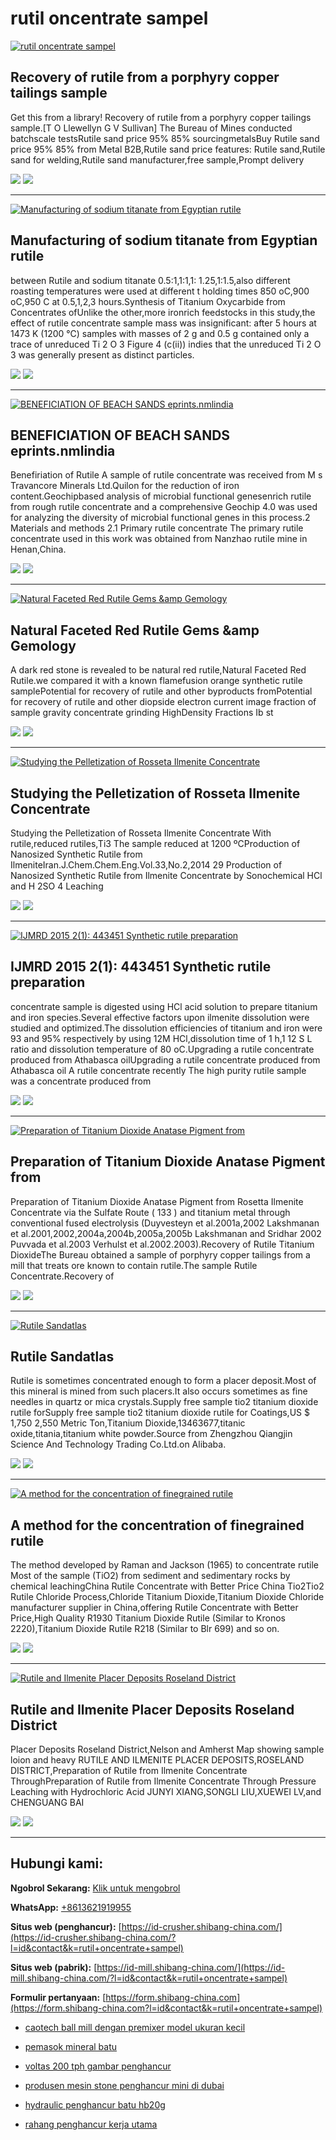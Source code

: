 # rutil oncentrate sampel

<a href="https://swt.shibang-china.com/?l=id&img&k=rutil+oncentrate+sampel" target="_blank">![rutil oncentrate sampel](http://static.shibang-china.com/all-800x300/44.jpg)</a>

## Recovery of rutile from a porphyry copper tailings sample
Get this from a library! Recovery of rutile from a porphyry copper tailings sample.[T O Llewellyn G V Sullivan] The Bureau of Mines conducted batchscale testsRutile sand price 95% 85% sourcingmetalsBuy Rutile sand price 95% 85% from Metal B2B,Rutile sand price features: Rutile sand,Rutile sand for welding,Rutile sand manufacturer,free sample,Prompt delivery


<a href="https://whatsapp.shibangsoft.com/WhatsApp.php" target="_blank" title="WhatsApp">![](http://static.shibang-china.com/icon/whatsapp.png)</a> <a href="https://swt.shibang-china.com/?l=id&icon&k=rutil+oncentrate+sampel" target="_blank">![](http://static.shibang-china.com/icon/chat-id.png)</a>

---

<a href="https://swt.shibang-china.com/?l=id&img&k=rutil+oncentrate+sampel" target="_blank">![Manufacturing of sodium titanate from Egyptian rutile](http://static.shibang-china.com/all-800x300/519.jpg)</a>

## Manufacturing of sodium titanate from Egyptian rutile
between Rutile and sodium titanate 0.5:1,1:1,1: 1.25,1:1.5,also different roasting temperatures were used at different t holding times 850 oC,900 oC,950 C at 0.5,1,2,3 hours.Synthesis of Titanium Oxycarbide from Concentrates ofUnlike the other,more ironrich feedstocks in this study,the effect of rutile concentrate sample mass was insignificant: after 5 hours at 1473 K (1200 °C) samples with masses of 2 g and 0.5 g contained only a trace of unreduced Ti 2 O 3 Figure 4 (c(ii)) indies that the unreduced Ti 2 O 3 was generally present as distinct particles.


<a href="https://whatsapp.shibangsoft.com/WhatsApp.php" target="_blank" title="WhatsApp">![](http://static.shibang-china.com/icon/whatsapp.png)</a> <a href="https://swt.shibang-china.com/?l=id&icon&k=rutil+oncentrate+sampel" target="_blank">![](http://static.shibang-china.com/icon/chat-id.png)</a>

---

<a href="https://swt.shibang-china.com/?l=id&img&k=rutil+oncentrate+sampel" target="_blank">![BENEFICIATION OF BEACH SANDS eprints.nmlindia](http://static.shibang-china.com/all-800x300/979.jpg)</a>

## BENEFICIATION OF BEACH SANDS eprints.nmlindia
Benefiriation of Rutile A sample of rutile concentrate was received from M s Travancore Minerals Ltd.Quilon for the reduction of iron content.Geochipbased analysis of microbial functional genesenrich rutile from rough rutile concentrate and a comprehensive Geochip 4.0 was used for analyzing the diversity of microbial functional genes in this process.2 Materials and methods 2.1 Primary rutile concentrate The primary rutile concentrate used in this work was obtained from Nanzhao rutile mine in Henan,China.


<a href="https://whatsapp.shibangsoft.com/WhatsApp.php" target="_blank" title="WhatsApp">![](http://static.shibang-china.com/icon/whatsapp.png)</a> <a href="https://swt.shibang-china.com/?l=id&icon&k=rutil+oncentrate+sampel" target="_blank">![](http://static.shibang-china.com/icon/chat-id.png)</a>

---

<a href="https://swt.shibang-china.com/?l=id&img&k=rutil+oncentrate+sampel" target="_blank">![Natural Faceted Red Rutile Gems &amp Gemology](http://static.shibang-china.com/all-800x300/603.jpg)</a>

## Natural Faceted Red Rutile Gems &amp Gemology
A dark red stone is revealed to be natural red rutile,Natural Faceted Red Rutile.we compared it with a known flamefusion orange synthetic rutile samplePotential for recovery of rutile and other byproducts fromPotential for recovery of rutile and other diopside electron current image fraction of sample gravity concentrate grinding HighDensity Fractions Ib st


<a href="https://whatsapp.shibangsoft.com/WhatsApp.php" target="_blank" title="WhatsApp">![](http://static.shibang-china.com/icon/whatsapp.png)</a> <a href="https://swt.shibang-china.com/?l=id&icon&k=rutil+oncentrate+sampel" target="_blank">![](http://static.shibang-china.com/icon/chat-id.png)</a>

---

<a href="https://swt.shibang-china.com/?l=id&img&k=rutil+oncentrate+sampel" target="_blank">![Studying the Pelletization of Rosseta Ilmenite Concentrate](http://static.shibang-china.com/all-800x300/805.jpg)</a>

## Studying the Pelletization of Rosseta Ilmenite Concentrate
Studying the Pelletization of Rosseta Ilmenite Concentrate With rutile,reduced rutiles,Ti3 The sample reduced at 1200 ºCProduction of Nanosized Synthetic Rutile from IlmeniteIran.J.Chem.Chem.Eng.Vol.33,No.2,2014 29 Production of Nanosized Synthetic Rutile from Ilmenite Concentrate by Sonochemical HCl and H 2SO 4 Leaching


<a href="https://whatsapp.shibangsoft.com/WhatsApp.php" target="_blank" title="WhatsApp">![](http://static.shibang-china.com/icon/whatsapp.png)</a> <a href="https://swt.shibang-china.com/?l=id&icon&k=rutil+oncentrate+sampel" target="_blank">![](http://static.shibang-china.com/icon/chat-id.png)</a>

---

<a href="https://swt.shibang-china.com/?l=id&img&k=rutil+oncentrate+sampel" target="_blank">![IJMRD 2015 2(1): 443451 Synthetic rutile preparation](http://static.shibang-china.com/all-800x300/493.jpg)</a>

## IJMRD 2015 2(1): 443451 Synthetic rutile preparation
concentrate sample is digested using HCl acid solution to prepare titanium and iron species.Several effective factors upon ilmenite dissolution were studied and optimized.The dissolution efficiencies of titanium and iron were 93 and 95% respectively by using 12M HCl,dissolution time of 1 h,1 12 S L ratio and dissolution temperature of 80 oC.Upgrading a rutile concentrate produced from Athabasca oilUpgrading a rutile concentrate produced from Athabasca oil A rutile concentrate recently The high purity rutile sample was a concentrate produced from


<a href="https://whatsapp.shibangsoft.com/WhatsApp.php" target="_blank" title="WhatsApp">![](http://static.shibang-china.com/icon/whatsapp.png)</a> <a href="https://swt.shibang-china.com/?l=id&icon&k=rutil+oncentrate+sampel" target="_blank">![](http://static.shibang-china.com/icon/chat-id.png)</a>

---

<a href="https://swt.shibang-china.com/?l=id&img&k=rutil+oncentrate+sampel" target="_blank">![Preparation of Titanium Dioxide Anatase Pigment from](http://static.shibang-china.com/all-800x300/1150.jpg)</a>

## Preparation of Titanium Dioxide Anatase Pigment from
Preparation of Titanium Dioxide Anatase Pigment from Rosetta Ilmenite Concentrate via the Sulfate Route ( 133 ) and titanium metal through conventional fused electrolysis (Duyvesteyn et al.2001a,2002 Lakshmanan et al.2001,2002,2004a,2004b,2005a,2005b Lakshmanan and Sridhar 2002 Puvvada et al.2003 Verhulst et al.2002.2003).Recovery of Rutile Titanium DioxideThe Bureau obtained a sample of porphyry copper tailings from a mill that treats ore known to contain rutile.The sample Rutile Concentrate.Recovery of


<a href="https://whatsapp.shibangsoft.com/WhatsApp.php" target="_blank" title="WhatsApp">![](http://static.shibang-china.com/icon/whatsapp.png)</a> <a href="https://swt.shibang-china.com/?l=id&icon&k=rutil+oncentrate+sampel" target="_blank">![](http://static.shibang-china.com/icon/chat-id.png)</a>

---

<a href="https://swt.shibang-china.com/?l=id&img&k=rutil+oncentrate+sampel" target="_blank">![Rutile Sandatlas](http://static.shibang-china.com/all-800x300/756.jpg)</a>

## Rutile Sandatlas
Rutile is sometimes concentrated enough to form a placer deposit.Most of this mineral is mined from such placers.It also occurs sometimes as fine needles in quartz or mica crystals.Supply free sample tio2 titanium dioxide rutile forSupply free sample tio2 titanium dioxide rutile for Coatings,US $ 1,750 2,550 Metric Ton,Titanium Dioxide,13463677,titanic oxide,titania,titanium white powder.Source from Zhengzhou Qiangjin Science And Technology Trading Co.Ltd.on Alibaba.


<a href="https://whatsapp.shibangsoft.com/WhatsApp.php" target="_blank" title="WhatsApp">![](http://static.shibang-china.com/icon/whatsapp.png)</a> <a href="https://swt.shibang-china.com/?l=id&icon&k=rutil+oncentrate+sampel" target="_blank">![](http://static.shibang-china.com/icon/chat-id.png)</a>

---

<a href="https://swt.shibang-china.com/?l=id&img&k=rutil+oncentrate+sampel" target="_blank">![A method for the concentration of finegrained rutile](http://static.shibang-china.com/all-800x300/254.jpg)</a>

## A method for the concentration of finegrained rutile
The method developed by Raman and Jackson (1965) to concentrate rutile Most of the sample (TiO2) from sediment and sedimentary rocks by chemical leachingChina Rutile Concentrate with Better Price China Tio2Tio2 Rutile Chloride Process,Chloride Titanium Dioxide,Titanium Dioxide Chloride manufacturer supplier in China,offering Rutile Concentrate with Better Price,High Quality R1930 Titanium Dioxide Rutile (Similar to Kronos 2220),Titanium Dioxide Rutile R218 (Similar to Blr 699) and so on.


<a href="https://whatsapp.shibangsoft.com/WhatsApp.php" target="_blank" title="WhatsApp">![](http://static.shibang-china.com/icon/whatsapp.png)</a> <a href="https://swt.shibang-china.com/?l=id&icon&k=rutil+oncentrate+sampel" target="_blank">![](http://static.shibang-china.com/icon/chat-id.png)</a>

---

<a href="https://swt.shibang-china.com/?l=id&img&k=rutil+oncentrate+sampel" target="_blank">![Rutile and Ilmenite Placer Deposits Roseland District](http://static.shibang-china.com/all-800x300/1342.jpg)</a>

## Rutile and Ilmenite Placer Deposits Roseland District
Placer Deposits Roseland District,Nelson and Amherst Map showing sample loion and heavy RUTILE AND ILMENITE PLACER DEPOSITS,ROSELAND DISTRICT,Preparation of Rutile from Ilmenite Concentrate ThroughPreparation of Rutile from Ilmenite Concentrate Through Pressure Leaching with Hydrochloric Acid JUNYI XIANG,SONGLI LIU,XUEWEI LV,and CHENGUANG BAI


<a href="https://whatsapp.shibangsoft.com/WhatsApp.php" target="_blank" title="WhatsApp">![](http://static.shibang-china.com/icon/whatsapp.png)</a> <a href="https://swt.shibang-china.com/?l=id&icon&k=rutil+oncentrate+sampel" target="_blank">![](http://static.shibang-china.com/icon/chat-id.png)</a>

---
## Hubungi kami:

**Ngobrol Sekarang:** [Klik untuk mengobrol](https://swt.shibang-china.com?l=id&contact&k=rutil+oncentrate+sampel)

**WhatsApp:**  [+8613621919955](https://whatsapp.shibangsoft.com/WhatsApp.php)

**Situs web (penghancur):** [https://id-crusher.shibang-china.com/](https://id-crusher.shibang-china.com/?l=id&contact&k=rutil+oncentrate+sampel)

**Situs web (pabrik):** [https://id-mill.shibang-china.com/](https://id-mill.shibang-china.com/?l=id&contact&k=rutil+oncentrate+sampel)

**Formulir pertanyaan:** [https://form.shibang-china.com](https://form.shibang-china.com?l=id&contact&k=rutil+oncentrate+sampel)

* [caotech ball mill dengan premixer model ukuran kecil](../33/caotech%20ball%20mill%20dengan%20premixer%20model%20ukuran%20kecil.md)

* [pemasok mineral batu](../40/pemasok%20mineral%20batu.md)

* [voltas 200 tph gambar penghancur](../33/voltas%20200%20tph%20gambar%20penghancur.md)

* [produsen mesin stone penghancur mini di dubai](../34/produsen%20mesin%20stone%20penghancur%20mini%20di%20dubai.md)

* [hydraulic penghancur batu hb20g](../31/hydraulic%20penghancur%20batu%20hb20g.md)

* [rahang penghancur kerja utama](../39/rahang%20penghancur%20kerja%20utama.md)